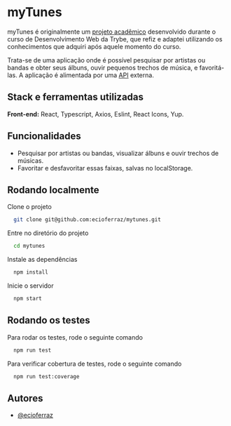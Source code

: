 
# myTunes

myTunes é originalmente um [projeto acadêmico](https://ecioferraz.github.io/trybe-trybetunes-project/) desenvolvido durante o curso de Desenvolvimento Web da Trybe, que refiz e adaptei utilizando os conhecimentos que adquiri após aquele momento do curso.

Trata-se de uma aplicação onde é possível pesquisar por artistas ou bandas e obter seus álbuns, ouvir pequenos trechos de música, e favoritá-las. A aplicação é alimentada por uma [API](https://developer.apple.com/library/archive/documentation/AudioVideo/Conceptual/iTuneSearchAPI/index.html) externa. 

## Stack e ferramentas utilizadas

**Front-end:** React, Typescript, Axios, Eslint, React Icons, Yup.


## Funcionalidades

- Pesquisar por artistas ou bandas, visualizar álbuns e ouvir trechos de músicas.
- Favoritar e desfavoritar essas faixas, salvas no localStorage.

## Rodando localmente

Clone o projeto

```bash
  git clone git@github.com:ecioferraz/mytunes.git
```

Entre no diretório do projeto

```bash
  cd mytunes
```

Instale as dependências

```bash
  npm install
```

Inicie o servidor

```bash
  npm start
```


## Rodando os testes

Para rodar os testes, rode o seguinte comando

```bash
  npm run test
```

Para verificar cobertura de testes, rode o seguinte comando

```bash
  npm run test:coverage
```


## Autores

- [@ecioferraz](https://www.github.com/ecioferraz)

